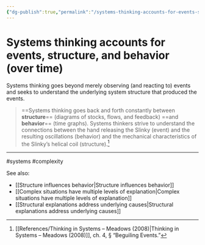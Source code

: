 ```yaml
---
{"dg-publish":true,"permalink":"/systems-thinking-accounts-for-events-structure-and-behavior-over-time/"}
---
```



# Systems thinking accounts for events, structure, and behavior (over time)

Systems thinking goes beyond merely observing (and reacting to) events and seeks to understand the underlying system structure that produced the events.

> ==Systems thinking goes back and forth constantly between **structure**== (diagrams of stocks, flows, and feedback) ==and **behavior**== (time graphs). Systems thinkers strive to understand the connections between the hand releasing the Slinky (event) and the resulting oscillations (behavior) and the mechanical characteristics of the Slinky’s helical coil (structure).[^1]


---
#systems #complexity 

See also:
- [[Structure influences behavior\|Structure influences behavior]]
- [[Complex situations have multiple levels of explanation\|Complex situations have multiple levels of explanation]]
- [[Structural explanations address underlying causes\|Structural explanations address underlying causes]]

[^1]: [[References/Thinking in Systems – Meadows (2008)\|Thinking in Systems – Meadows (2008)]], ch. 4, § “Beguiling Events.”
